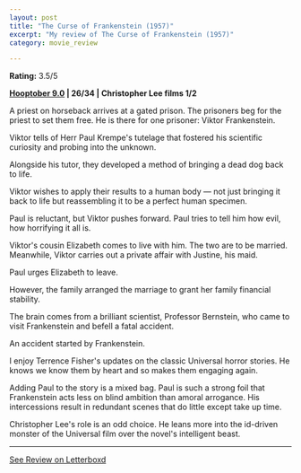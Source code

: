 ```yaml
---
layout: post
title: "The Curse of Frankenstein (1957)"
excerpt: "My review of The Curse of Frankenstein (1957)"
category: movie_review

---
```


**Rating:** 3.5/5

<b><a href="https://letterboxd.com/blrobin2/list/hooptober-90-retroactive/detail/">Hooptober 9.0</a> | 26/34 | Christopher Lee films 1/2</b>

A priest on horseback arrives at a gated prison. The prisoners beg for the priest to set them free. He is there for one prisoner: Viktor Frankenstein.

Viktor tells of Herr Paul Krempe's tutelage that fostered his scientific curiosity and probing into the unknown.

Alongside his tutor, they developed a method of bringing a dead dog back to life.

Viktor wishes to apply their results to a human body — not just bringing it back to life but reassembling it to be a perfect human specimen.

Paul is reluctant, but Viktor pushes forward. Paul tries to tell him how evil, how horrifying it all is.

Viktor's cousin Elizabeth comes to live with him. The two are to be married. Meanwhile, Viktor carries out a private affair with Justine, his maid.

Paul urges Elizabeth to leave.

However, the family arranged the marriage to grant her family financial stability.

The brain comes from a brilliant scientist, Professor Bernstein, who came to visit Frankenstein and befell a fatal accident.

An accident started by Frankenstein.

I enjoy Terrence Fisher's updates on the classic Universal horror stories. He knows we know them by heart and so makes them engaging again.

Adding Paul to the story is a mixed bag. Paul is such a strong foil that Frankenstein acts less on blind ambition than amoral arrogance. His intercessions result in redundant scenes that do little except take up time.

Christopher Lee's role is an odd choice. He leans more into the id-driven monster of the Universal film over the novel's intelligent beast.

<hr>

[See Review on Letterboxd](https://boxd.it/5dgkzp)
